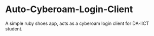 Auto-Cyberoam-Login-Client
==========================

A simple ruby shoes app, acts as a cyberoam login client for DA-IICT student. 
